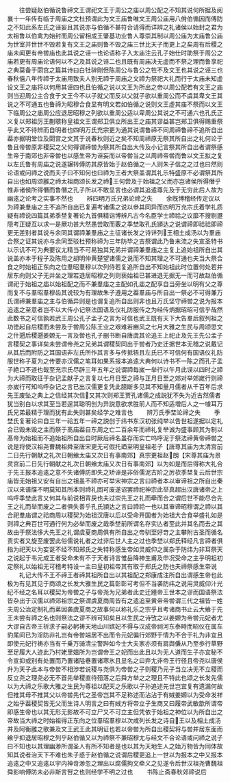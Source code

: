 <!-- { "loadSidebar": true } -->
　　往尝疑赵伯循说鲁禘文王谓祀文王于周公之庙以周公配之不知其说何所据及阅襄十一年传有临于周庙之文杜预谓此为文王庙鲁唯文王周公庙用八佾伯循因而傅防之不知此系左氏之诬妄且其说亦与伯循不甚符合请得而详辨之礼诸侯以始封之君为太祖鲁以伯禽为始封而周公留相成王肇基功业鲁人尊崇其制以周公庙为太庙鲁公庙为世室并世世不毁若复有文王之庙则鲁不毁之庙三世比天子而更上之矣周有后稷之庙未闻更有帝喾庙也此其说之诬一也论语称子入太庙注云孔子始仕时助祭于周公之庙若更有周庙论语何以不之及其说之诬二也且既有周庙决无虚而不祭之理而鲁享祀之典莫备于閟宫之篇其诗曰白牡骍刚但陈周公与鲁公之牲不及文王也其说之诬三也春秋僖八年传禘于太庙用致夫人别无禘于周庙之文禘为祭祀大礼而行于太庙未知虚设文王之庙将以何用其诬四也且伯循之说以文王为所出之帝以周公配若有文王之庙则当迎周公主合食于文王今不以子就父而反以父就子欲以重周公而不虞其卑文王其说之不可通五也鲁禘为昭穆合食显有明文若如伯循之说则文王虚其庙不祭而以文王下临周公之庙周公应退居昭穆之列欲以重周公适以卑周公其说之不可通六也孔氏正义复以郑祖厉王蒯聩称皇祖文王谓郑卫俱立所出王之庙其谬益甚岂郑卫俱得赐重祭乎此又不待辨而自明者也四明万氏充宗更为通其说谓鲁禘不同周禘鲁禘不追所自出葢亦据明堂位及閟宫之文其于说春秋则近之矣不知周禘原无祭其所自出之礼何论于鲁且帝喾原非稷契之父何得谓禘喾为祭其所自出大传及小记言祭其所自出者谓祭感生帝于南郊也非帝喾也以感生帝为诬妄而以帝喾当之以周禘帝喾而鲁以文王拟之复以左氏鲁有周庙之说遂辗转傅防其原皆始于赵伯循之一人则朱子信之之过也曰然则论语或问禘之说而夫子曰不知何也曰禘为王者大祭盖谓其礼乐特盛原不必谓祭其所自出也如周颂雝之禘太祖商颂长发之禘王何尝及于始祖之父而亦岂诸侯所得僭乎惟非诸侯所得僭而鲁僭之孔子所以不敢显言也必谓其追逺尊先及于无穷此后人故为幽逺之论考之实事不然也
　　辨四明万氏兄弟论禘之失
　　余旣博稽经传定议以为禘兼羣庙之主不追所自出已复遍考诸儒之说以叅其同异而四明万充宗氏着学礼质疑有禘说四篇其弟季埜复著论九首俱精诣博辨凡古今名臣学士禘祫之议靡不搜剔遯隠考正疑互以求一是厥功甚大然愚尝取而覈之季埜取孔氏頴达之说谓禘即祫祫即禘更无差别者其说与余同其谓禘兼羣庙之主征诸长发之诗详列王相土成汤以为羣庙合祭之证其说亦与余同至驳杜预称禘为三年防毕之吉祭谓此乃鲁末流之失宣圣特书以示讥不可为典要议尢精当不可易独其兄弟并谓禘兼羣庙之主复上追始祖所自出其说盖亦本于程子及陈用之胡明仲黄楚望诸儒之说而不知其理之不可通也夫当大祭合食之时始祖正东向之位羣昭羣穆以次列侍若复追所自出不知始祖此时位置何处若并居东向则父子无并坐之理若退居昭穆之列则亵始祖已甚进退无据无一而可故赵伯循谓祀于始祖之庙以始祖配之而不兼羣庙之主配如孔庙之配享自当旁坐以明有父之尊而复不与羣昭羣穆齿其说较为有理故朱子遵用之葢羣庙与所自出一祭必不可得兼万氏谓禘兼羣庙之主与伯循异则是也谓复追所自出则非也且万氏坚守禘喾之说为报本追逺之至意者岂不以大传小记祭法国语及仪礼防服传之为经传炳据昭昭可信乎哉然此数书之可信孰若武王周公孔子孟子之言为可信也武王既有天下大告羣后叙列祖之功徳起自后稷而未尝及于喾周公陈王业之艰难若豳风之七月大雅之生民与周颂思文之什遡后稷遡姜嫄无一言及喾也孔子删书断自唐虞其论追王上祀止及先王先公孟子言稷契之事详矣未尝谓帝尧之兄弟其谓稷契同出于喾者乃史迁据世本无稽之说戴记从其后而附防之耳国语非左氏所作其言多与传抵牾且左氏已不可信何有国语仪礼防服世称子夏为之传要亦汉儒之笔耳如果系报本追逺大典何以诗书不一陈之而孔子孟子絶口不道也哉至充宗氏尽辟三年五年之说谓禘毎嵗一举行以午月此误以四时之禘为大禘而取征于杂记孟献子之言复以七月日至之禘与正月日至之郊对举郊嵗行则禘亦嵗行可知呜呼杂记之言已出汉儒更复凭此臆断多见其不知量月儒者从千百年后求先王废坠之典上之信经其次信又其次则郑王贾孔诸儒之成説犹不失为近古然儒者犹当别白以求其至当若逞其聪明创为异説意欲求胜前人而不知适増后人之一噱耳万氏兄弟最精于理而犹有此失则甚矣经学之难言也
　　辨万氏季埜论禘之失
　　季埜氏复著论曰自三年一祫五年一禘之説创于纬书东汉初张纯举以告世祖遂据以定礼合已毁未毁之主而祭于髙庙葢自东周之亡二百余年而禘礼复举诚为盛事顾其为制以髙帝为始祖而不追始祖所自出自时厥后禘名虽存而实亡呜呼泥于祭法禘黄帝禘喾之说是将使汉祖尧曹魏祖舜至唐宋更无可假托廼至明皇祖老子【唐尊其庙为太清宫前二日先行朝献之礼次日朝飨太庙又次日有事南郊】真宗更祖赵朗【宋尊其庙为景灵宫前二日先行朝献之礼次日朝飨太庙又次日有事南郊】以为如是而后得称大礼合于先王报本追逺之意不失诸傅防即失之矫诬是非俗儒泥古阶之厉欤季埜复云后世宗庙皆无始祖又安有自出之祖虽不禘亦可举宋神宗之言曰禘者本以审谛祖之所自出秦汉以来谱牒不明莫知其所本则禘礼固可废遂诏罢禘祀神宗此举真超出汉唐诸帝之上呜呼季埜此言又何其与前说相背戾也夫过崇先王之礼而牵而合之谓后世不能尽合先王之礼而举而废之二者俱失善乎孔氏頴达之言曰禘祫一也以其审谛昭穆谓之禘以其合祀羣庙谓之祫商周以稷契为始祖汉唐以后以受命开国者为始祖大合食举盛礼如是则禘之典百世可通行何为必举而废之哉季埜前所谓名存实亾者至此并其名而去之其故由于祭法侈大先王之礼谓虞夏商周俱有所自出之帝驯至好竒之主攀附古圣而循名责实者又旋至废罢此俗儒说礼者之过非后世人主之过也季埜以郑氏释经凡言禘者俱指为祀天以为妄诞不经不知郑氏之失特称感生帝如灵威仰之属杂于防纬为非耳祭天之说起于韦元成王者受命未有不于天者诗言惟岳降神生甫及申况受命之主乎明祖初定祭礼以始祖无可稽考特设一主曰皇初祖帝其有取于郑氏之防也夫禘祭感生帝说
　　礼记大传不王不禘王者禘其祖所自出以其祖配之郑康成注所自出谓感生帝也此极为有见其见于商颂之长发大雅生民之篇彰彰可考但不当袭防纬之说用灵威仰汁光纪不经之名耳以稷契为帝喾之子与帝尧为兄弟者此史迁踵帝王世本之谬而国语祭法皆杂出于汉儒以禘郊祖宗之祭谓虞夏商周皆有之逺追至黄帝帝喾谓三代之祖皆一姓夫周公治定制礼而苐因袭虞夏商之故事何以称礼乐之宗乎且考诸商书止云大飨于先王未尝有禘之名也则祭法之谬不辨可知矣且以生民之诗攷之以姜嫄为帝喾元妃者尤大谬自古帝王祈求子嗣必躬祷天地山川嫔妃不得与汉成帝祠河东泰畤而昭仪在属车豹尾间已为淫防非礼岂有帝喾端居不出而令元妃徧行郊野于情为不合于礼为非宜且即使元妃行祷亦当有千乗万骑清尘警跸如今士大夫家亦须有肩舆傔从乃至歩行草野至足履大人迹此乃村姥里媪所为岂谓帝王之妃而出此且以为无人道而生子亦宜秘不令宣抑或别有处置而乃置诸隘巷置诸寒氷且显名之曰弃尢非帝王行径且帝尧以唐侯升为天子此本与帝喾不相渉若说稷与尧俱为帝喾之子则稷乃元子当立决无不立稷而反立尧之理尧必无不首先举稷直待殂落之后舜方举之之理且不特此也颂之长发先儒以为大禘之乐歌大雅之生民为尊祖以配天之乐歌以子孙追述先世岂宜复有遗漏何故但推其母不推其父以帝喾先代之圣帝岂其不足称述而沾沾于有娀姜嫄以为受命发祥之始乎葢稷契皆无父而生诗人明言之曰有娀方将帝立子生商又曰履帝武敏歆所谓帝即感生帝也以其无形无影故不可立尸又不可立主但凭依于始祖之神位以为所自出之帝故当大禘之时始祖得正东向之位羣昭羣穆以次咸列长发之诗自王以及相土成汤并及阿衡雝之歌兼及文王武王此其明证也若以帝喾为所自出稷契将与喾并居东面而飨乎抑退居昭穆之列乎赵伯循又以为禘祭不兼昭穆尢与经文不合论语或问禘之说子曰不知也以其理幽渺所谓圣人有所不知者是也以其为天地生人之始万物皆为同体故知其说者治天下不难也朱子惑于赵伯循之说谓后稷更追上一世以为报本之中又报本追逺之中又追逺以宇内神竒渺忽之理出以腐儒拘文牵义之见遂令后世汉祖尧曹魏祖舜影响傅防未必非斯言唘之也则经学不明之过也
　　书陈止斋春秋郊禘说后
